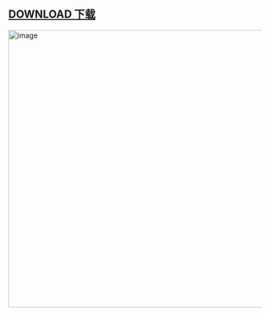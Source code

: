 ## [DOWNLOAD 下载](https://t.me/+3IlAPtPXBAFhY2Uy)


<img width="1280" height="552" alt="image" src="https://github.com/user-attachments/assets/7369d632-cbc1-4589-9806-ba7af867241d" />